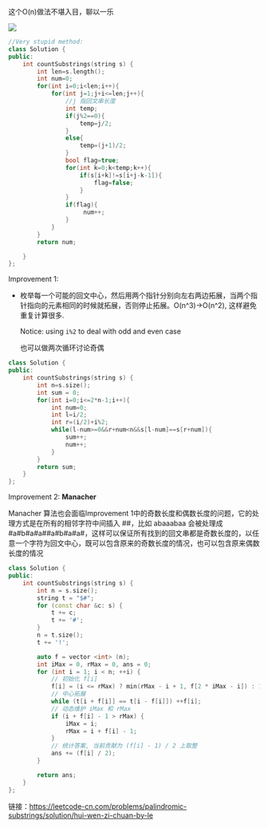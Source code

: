 这个O(n)做法不堪入目，聊以一乐

![](https://codimd.s3.shivering-isles.com/demo/uploads/upload_59e13e9242b3ec89bca7246069caa74a.png)

```c++
//Very stupid method:
class Solution {
public:
    int countSubstrings(string s) {
        int len=s.length();
        int num=0;
        for(int i=0;i<len;i++){ 
            for(int j=1;j+i<=len;j++){
                //j 指回文串长度
                int temp;
                if(j%2==0){
                    temp=j/2;
                }
                else{
                    temp=(j+1)/2;
                }
                bool flag=true;
                for(int k=0;k<temp;k++){
                    if(s[i+k]!=s[i+j-k-1]){
                        flag=false;
                    }
                }
                if(flag){
                     num++;
                }    
            }
        }
        return num;

    }
};
```

Improvement 1: 

- 枚举每一个可能的回文中心，然后用两个指针分别向左右两边拓展，当两个指针指向的元素相同的时候就拓展，否则停止拓展。O(n^3)->O(n^2), 这样避免重复计算很多.

  Notice: using `i%2`  to deal with odd and even case

  也可以做两次循环讨论奇偶

```c++
class Solution {
public:
    int countSubstrings(string s) {
        int n=s.size();
        int sum = 0;
        for(int i=0;i<=2*n-1;i++){
            int num=0;
            int l=i/2;
            int r=(i/2)+i%2;
            while(l-num>=0&&r+num<n&&s[l-num]==s[r+num]){
                sum++;
                num++;
            }   
        }
        return sum;
    }
};
```

Improvement 2: **Manacher**

Manacher 算法也会面临Improvement 1中的奇数长度和偶数长度的问题，它的处理方式是在所有的相邻字符中间插入 \##，比如 abaaabaa 会被处理成 \#a\#b\#a\#a\##a#b#a#a#，这样可以保证所有找到的回文串都是奇数长度的，以任意一个字符为回文中心，既可以包含原来的奇数长度的情况，也可以包含原来偶数长度的情况



```c++
class Solution {
public:
    int countSubstrings(string s) {
        int n = s.size();
        string t = "$#";
        for (const char &c: s) {
            t += c;
            t += '#';
        }
        n = t.size();
        t += '!';

        auto f = vector <int> (n);
        int iMax = 0, rMax = 0, ans = 0;
        for (int i = 1; i < n; ++i) {
            // 初始化 f[i]
            f[i] = (i <= rMax) ? min(rMax - i + 1, f[2 * iMax - i]) : 1;
            // 中心拓展
            while (t[i + f[i]] == t[i - f[i]]) ++f[i];
            // 动态维护 iMax 和 rMax
            if (i + f[i] - 1 > rMax) {
                iMax = i;
                rMax = i + f[i] - 1;
            }
            // 统计答案, 当前贡献为 (f[i] - 1) / 2 上取整
            ans += (f[i] / 2);
        }

        return ans;
    }
};


```


链接：https://leetcode-cn.com/problems/palindromic-substrings/solution/hui-wen-zi-chuan-by-le